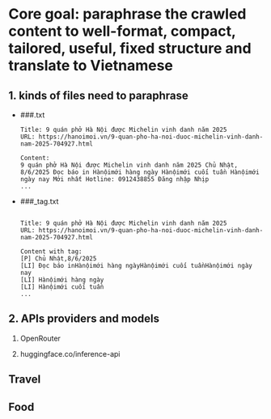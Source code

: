 # Core goal: paraphrase the crawled content to well-format, compact, tailored, useful, fixed structure and translate to Vietnamese

## 1. kinds of files need to paraphrase

- ###.txt
    ```raw
    Title: 9 quán phở Hà Nội được Michelin vinh danh năm 2025
    URL: https://hanoimoi.vn/9-quan-pho-ha-noi-duoc-michelin-vinh-danh-nam-2025-704927.html

    Content:
    9 quán phở Hà Nội được Michelin vinh danh năm 2025 Chủ Nhật, 8/6/2025 Đọc báo in Hànộimới hàng ngày Hànộimới cuối tuần Hànộimới ngày nay Mới nhất Hotline: 0912438855 Đăng nhập Nhịp 
    ...
    ```

- ###_tag.txt
    ```raw

    Title: 9 quán phở Hà Nội được Michelin vinh danh năm 2025
    URL: https://hanoimoi.vn/9-quan-pho-ha-noi-duoc-michelin-vinh-danh-nam-2025-704927.html

    Content with tag:
    [P] Chủ Nhật,8/6/2025
    [LI] Đọc báo inHànộimới hàng ngàyHànộimới cuối tuầnHànộimới ngày nay
    [LI] Hànộimới hàng ngày
    [LI] Hànộimới cuối tuần
    ...
    ```

## 2. APIs providers and models

1. OpenRouter



2. huggingface.co/inference-api



## Travel


## Food